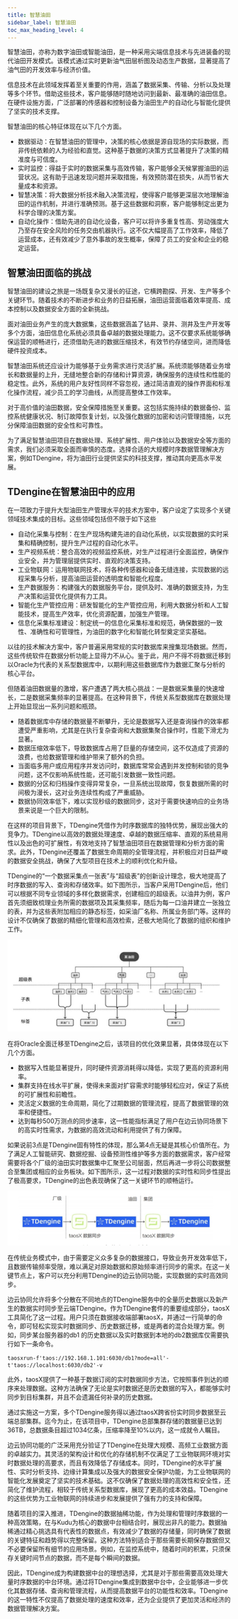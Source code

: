 ```yaml
---
title: 智慧油田
sidebar_label: 智慧油田
toc_max_heading_level: 4
---
```


智慧油田，亦称为数字油田或智能油田，是一种采用尖端信息技术与先进装备的现代油田开发模式。该模式通过实时更新油气田层析图及动态生产数据，显著提高了油气田的开发效率与经济价值。

信息技术在此领域发挥着至关重要的作用，涵盖了数据采集、传输、分析以及处理等多个环节。借助这些技术，客户能够随时随地访问到最新、最准确的油田信息。在硬件设施方面，广泛部署的传感器和控制设备为油田生产的自动化与智能化提供了坚实的技术支撑。

智慧油田的核心特征体现在以下几个方面。
- 数据驱动：在智慧油田的管理中，决策的核心依据是源自现场的实际数据，而非传统依赖的人为经验和直觉。这种基于数据的决策方式显著提升了决策的精准度与可信度。
- 实时监控：得益于实时的数据采集与高效传输，客户能够全天候掌握油田的运营状况。这有助于迅速发现问题并采取措施，有效预防潜在损失，从而节省大量成本和资源。
- 智慧决策：将大数据分析技术融入决策流程，使得客户能够更深层次地理解油田的运作机制，并进行准确预测。基于这些数据和洞察，客户能够制定出更为科学合理的决策方案。
- 自动化操作：借助先进的自动化设备，客户可以将许多重复性高、劳动强度大乃至存在安全风险的任务交由机器执行。这不仅大幅提高了工作效率，降低了运营成本，还有效减少了意外事故的发生概率，保障了员工的安全和企业的稳定运营。

## 智慧油田面临的挑战

智慧油田的建设之旅是一场既复杂又漫长的征途，它横跨勘探、开发、生产等多个关键环节。随着技术的不断进步和业务的日益拓展，油田运营面临着效率提高、成本控制以及数据安全方面的全新挑战。

面对油田业务产生的庞大数据集，这些数据涵盖了钻井、录井、测井及生产开发等多个方面，油田信息化系统必须具备卓越的数据处理能力。这不仅要求系统能够确保运营的顺畅进行，还须借助先进的数据压缩技术，有效节约存储空间，进而降低硬件投资成本。

智慧油田系统还应设计为能够基于业务需求进行灵活扩展。系统须能够随着业务增长和数据量的上升，无缝地整合新的存储和计算资源，确保服务的连续性和性能的稳定性。此外，系统的用户友好性同样不容忽视，通过简洁直观的操作界面和标准化操作流程，减少员工的学习曲线，从而提高整体工作效率。

对于高价值的油田数据，安全保障措施至关重要。这包括实施持续的数据备份、监控系统健康状况、制订故障恢复计划，以及强化数据的加密和访问管理措施，以充分保障油田数据的安全性和可靠性。

为了满足智慧油田项目在数据处理、系统扩展性、用户体验以及数据安全等方面的需求，我们必须采取全面而审慎的态度。选择合适的大规模时序数据管理解决方案，例如TDengine，将为油田行业提供坚实的科技支撑，推动其向更高水平发展。

## TDengine在智慧油田中的应用

在一项致力于提升大型油田生产管理水平的技术方案中，客户设定了实现多个关键领域技术集成的目标。这些领域包括但不限于如下这些
- 自动化采集与控制：在生产现场构建先进的自动化系统，以实现数据的实时采集和精确控制，提升生产过程的自动化水平。
- 生产视频系统：整合高效的视频监控系统，对生产过程进行全面监控，确保作业安全，并为管理层提供实时、直观的决策支持。
- 工业物联网：运用物联网技术，将各种传感器和设备无缝连接，实现数据的远程采集与分析，提高油田运营的透明度和智能化程度。
- 生产数据服务：构建强大的数据服务平台，提供及时、准确的数据支持，为生产决策和运营优化提供有力工具。
- 智能化生产管控应用：研发智能化的生产管控应用，利用大数据分析和人工智能技术，提高生产效率，优化资源配置，加强生产管理。
- 信息化采集标准建设：制定统一的信息化采集标准和规范，确保数据的一致性、准确性和可管理性，为油田的数字化和智能化转型奠定坚实基础。

以往的技术解决方案中，客户普遍采用常规的实时数据库来搜集现场数据。然而，这些传统软件在数据分析功能上显得力不从心。鉴于此，用户不得不将数据迁移到以Oracle为代表的关系型数据库中，以期利用这些数据库作为数据汇聚与分析的核心平台。

但随着油田数据量的激增，客户遭遇了两大核心挑战：一是数据采集量的快速增长，二是数据采集频率的显著提高。在这种背景下，传统关系型数据库在数据处理上开始显现出一系列问题和瓶颈。

- 随着数据库中存储的数据量不断攀升，无论是数据写入还是查询操作的效率都遭受严重影响，尤其是在执行复杂查询和大数据集聚合操作时，性能下滑尤为显著。
- 数据压缩效率低下，导致数据库占用了巨量的存储空间，这不仅造成了资源的浪费，也给数据管理和维护带来了额外的负担。
- 当面临多用户或应用程序并发访问时，数据库常常会遇到并发控制和锁的竞争问题，这不仅影响系统性能，还可能引发数据一致性问题。
- 数据的分区和归档操作变得异常复杂，一旦系统出现故障，恢复数据所需的时间极为漫长，这对业务连续性构成了严重威胁。
- 数据协同效率低下，难以实现秒级的数据同步，这对于需要快速响应的业务场景来说是一个巨大的限制。

在这样的项目背景下，TDengine凭借作为时序数据库的独特优势，展现出强大的竞争力。TDengine以高效的数据处理速度、卓越的数据压缩率、直观的系统易用性以及出色的可扩展性，有效地支持了智慧油田项目在数据管理和分析方面的需求。此外，TDengine还覆盖了数据生命周期的全管理流程，并积极应对日益严峻的数据安全挑战，确保了大型项目在技术上的顺利优化和升级。

TDengine的“一个数据采集点一张表”与“超级表”的创新设计理念，极大地提高了时序数据的写入、查询和存储效率。如下图所示，当客户采用TDengine后，他们可以根据不同专业领域的多样化数据需求，创建相应的超级表。以油井为例，客户首先须细致梳理业务所需的数据项及其采集频率，随后为每一口油井建立一张独立的表，并为这些表附加相应的静态标签，如采油厂名称、所属业务部门等。这样的设计不仅确保了数据的精细化管理和高效检索，还极大地简化了数据的组织和维护工作。

![TDengine 在智慧油田中的应用](./oil-1.png)

在将Oracle全面迁移至TDengine之后，该项目的优化效果显著，具体体现在以下几个方面。
- 数据写入性能显著提升，同时硬件资源消耗得以降低，实现了更高的资源利用率。
- 集群支持在线水平扩展，使得未来面对扩容需求时能够轻松应对，保证了系统的可扩展性和前瞻性。
- 灵活定义数据的生命周期，简化了过期数据的管理流程，提高了数据管理的效率和便捷性。
- 达到每秒500万测点的同步速率，这一性能指标满足了用户在边云协同场景下的高实时性需求，为数据的高效流动和利用提供了有力保障。

如果说前3点是TDengine固有特性的体现，那么第4点无疑是其核心价值所在。为了满足人工智能研究、数据挖掘、设备预测性维护等多方面的数据需求，客户经常需要将各个厂级的油田实时数据集中汇聚至公司层面，然后再进一步将公司数据整合至集团或相应的业务板块。如下图所示，这一过程对数据的实时性和同步性提出了极高要求，TDengine的出色表现确保了这一关键环节的顺畅运行。

![智慧油田边云同步](./oil-2.png)

在传统业务模式中，由于需要定义众多复杂的数据接口，导致业务开发效率低下，且数据传输频率受限，难以满足对原始数据和原始频率进行同步的需求。在这一关键节点上，客户可以充分利用TDengine的边云协同功能，实现数据的实时高效同步。

边云协同允许将多个分散在不同地点的TDengine服务中的全量历史数据以及新产生的数据实时同步至云端TDengine。作为TDengine套件的重要组成部分，taosX工具简化了这一过程。用户只须在数据接收端部署taosX，并通过一行简单的命令，即可轻松实现实时数据同步、历史数据迁移，或是两者的混合处理方案。例如，同步某台服务器的db1 的历史数据以及实时数据到本地的db2数据库仅需要执行如下一条命令。
```shell
taosxrun-f'taos://192.168.1.101:6030/db1?mode=all'-t'taos://localhost:6030/db2'-v
```

此外，taosX提供了一种基于数据订阅的实时数据同步方法，它按照事件到达的顺序来处理数据。这种方法确保了无论是实时数据还是历史数据的写入，都能够实时同步到目标集群，并且不会遗漏任何补录的历史数据。

通过实施这一方案，多个TDengine服务得以通过taosX跨省份实时同步数据至云端总部集群。迄今为止，在该项目中，TDengine总部集群存储的数据量已达到36TB，总数据条目超过1034亿条，压缩率降至10%以内，这一成就令人瞩目。

边云协同功能的广泛采用充分验证了TDengine在处理大规模、高频工业数据方面的卓越实力。其灵活的架构设计和优化的存储机制不仅满足了工业物联网环境对实时数据处理的高要求，而且有效降低了存储成本。同时，TDengine的水平扩展性、实时分析支持、边缘计算集成以及强大的数据安全保护功能，为工业物联网的智能化发展奠定了坚实的技术基础。这不仅确保了数据处理的高效性和安全性，还简化了维护流程，相较于传统关系型数据库，展现了更高的成本效益。TDengine的这些优势为工业物联网的持续进步和发展提供了强有力的支持和保障。

随着项目的深入推进，TDengine的数据抽稀功能，作为处理和管理时序数据的一种高效策略，在与Kudu为核心的数据中台相结合时，展现出非凡的能力。数据抽稀通过精心挑选具有代表性的数据点，有效减少了数据的存储量，同时确保了数据的关键特征和趋势得以完整保留。这种方法特别适合于那些需要长期保存数据但又不必要保留所有细节的应用场景。例如，在监控系统中，随着时间的积累，只须保存关键时间节点的数据，而不是每个瞬间的数据。

因此，TDengine成为构建数据中台的理想选择，尤其是对于那些需要高效处理大量时序数据的中台环境。通过将TDengine集成到数据中台中，企业能够进一步优化其数据存储、查询和管理流程，从而提高数据平台的功能性和效率。TDengine的这一特性不仅提高了数据处理的速度和效率，还为企业提供了更加灵活和经济的数据管理解决方案。
